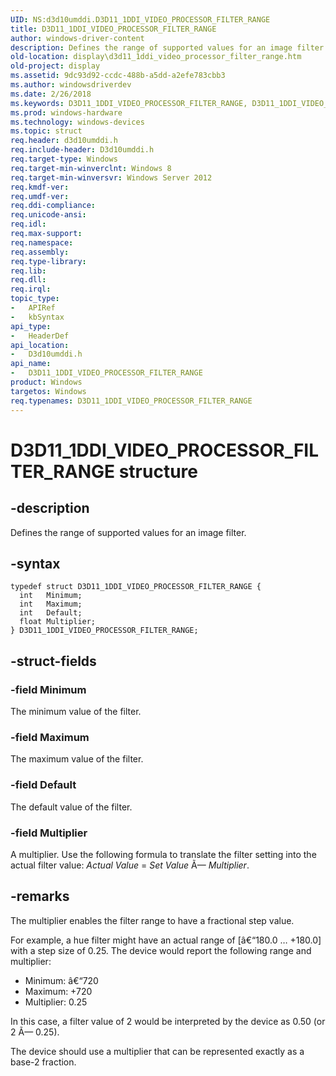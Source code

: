 ```yaml
---
UID: NS:d3d10umddi.D3D11_1DDI_VIDEO_PROCESSOR_FILTER_RANGE
title: D3D11_1DDI_VIDEO_PROCESSOR_FILTER_RANGE
author: windows-driver-content
description: Defines the range of supported values for an image filter.
old-location: display\d3d11_1ddi_video_processor_filter_range.htm
old-project: display
ms.assetid: 9dc93d92-ccdc-488b-a5dd-a2efe783cbb3
ms.author: windowsdriverdev
ms.date: 2/26/2018
ms.keywords: D3D11_1DDI_VIDEO_PROCESSOR_FILTER_RANGE, D3D11_1DDI_VIDEO_PROCESSOR_FILTER_RANGE structure [Display Devices], d3d10umddi/D3D11_1DDI_VIDEO_PROCESSOR_FILTER_RANGE, display.d3d11_1ddi_video_processor_filter_range
ms.prod: windows-hardware
ms.technology: windows-devices
ms.topic: struct
req.header: d3d10umddi.h
req.include-header: D3d10umddi.h
req.target-type: Windows
req.target-min-winverclnt: Windows 8
req.target-min-winversvr: Windows Server 2012
req.kmdf-ver: 
req.umdf-ver: 
req.ddi-compliance: 
req.unicode-ansi: 
req.idl: 
req.max-support: 
req.namespace: 
req.assembly: 
req.type-library: 
req.lib: 
req.dll: 
req.irql: 
topic_type:
-	APIRef
-	kbSyntax
api_type:
-	HeaderDef
api_location:
-	D3d10umddi.h
api_name:
-	D3D11_1DDI_VIDEO_PROCESSOR_FILTER_RANGE
product: Windows
targetos: Windows
req.typenames: D3D11_1DDI_VIDEO_PROCESSOR_FILTER_RANGE
---
```


# D3D11_1DDI_VIDEO_PROCESSOR_FILTER_RANGE structure


## -description


Defines the range of supported values for an image filter.


## -syntax


````
typedef struct D3D11_1DDI_VIDEO_PROCESSOR_FILTER_RANGE {
  int   Minimum;
  int   Maximum;
  int   Default;
  float Multiplier;
} D3D11_1DDI_VIDEO_PROCESSOR_FILTER_RANGE;
````


## -struct-fields




### -field Minimum

The minimum value of the filter.


### -field Maximum

The maximum value of the filter.


### -field Default

The default value of the filter.


### -field Multiplier

A multiplier. Use the following formula to translate the filter setting into the actual filter value: <i>Actual Value</i> = <i>Set Value</i> Ã— <i>Multiplier</i>.


## -remarks



The multiplier enables the filter range to have a fractional step value.

For example, a hue filter might have an actual range of [â€“180.0 … +180.0] with a step size of 0.25. The device would report the following range and multiplier:<ul>
<li>Minimum: â€“720</li>
<li>Maximum: +720</li>
<li>Multiplier: 0.25</li>
</ul>


In this case, a filter value of 2 would be interpreted by the device as 0.50 (or 2 Ã— 0.25).

The device should use a multiplier that can be represented exactly as a base-2 fraction.



